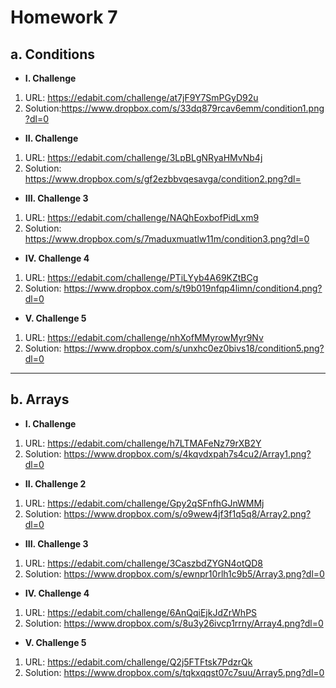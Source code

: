 **Homework 7**
==============

a. **Conditions**
------------------
* **I. Challenge**
1. URL: https://edabit.com/challenge/at7jF9Y7SmPGyD92u
2. Solution:https://www.dropbox.com/s/33dq879rcav6emm/condition1.png?dl=0

* **II. Challenge**
1. URL: https://edabit.com/challenge/3LpBLgNRyaHMvNb4j
2. Solution: https://www.dropbox.com/s/gf2ezbbvqesavga/condition2.png?dl=

* **III. Challenge 3**
1. URL: https://edabit.com/challenge/NAQhEoxbofPidLxm9
2. Solution: https://www.dropbox.com/s/7maduxmuatlw11m/condition3.png?dl=0

* **IV. Challenge 4**
1. URL: https://edabit.com/challenge/PTiLYyb4A69KZtBCg
2. Solution: https://www.dropbox.com/s/t9b019nfqp4limn/condition4.png?dl=0

* **V. Challenge 5**
1. URL: https://edabit.com/challenge/nhXofMMyrowMyr9Nv
2. Solution: https://www.dropbox.com/s/unxhc0ez0bivs18/condition5.png?dl=0
***

b. **Arrays**
-----------------
* **I. Challenge**
1. URL: https://edabit.com/challenge/h7LTMAFeNz79rXB2Y
2. Solution: https://www.dropbox.com/s/4kqvdxpah7s4cu2/Array1.png?dl=0

* **II. Challenge 2**
1. URL: https://edabit.com/challenge/Gpy2qSFnfhGJnWMMj
2. Solution: https://www.dropbox.com/s/o9wew4jf3f1q5q8/Array2.png?dl=0

* **III. Challenge 3**
1. URL: https://edabit.com/challenge/3CaszbdZYGN4otQD8
2. Solution: https://www.dropbox.com/s/ewnpr10rlh1c9b5/Array3.png?dl=0

* **IV. Challenge 4**
1. URL: https://edabit.com/challenge/6AnQqiEjkJdZrWhPS
2. Solution: https://www.dropbox.com/s/8u3y26ivcp1rrny/Array4.png?dl=0

* **V. Challenge 5**
1. URL: https://edabit.com/challenge/Q2j5FTFtsk7PdzrQk
2. Solution: https://www.dropbox.com/s/tqkxqqst07c7suu/Array5.png?dl=0